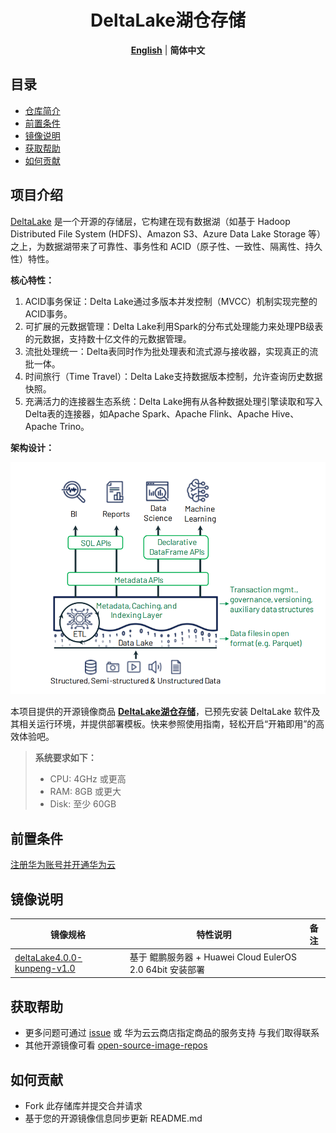 <p align="center">
  <h1 align="center">DeltaLake湖仓存储</h1>
  <p align="center">
    <a href="README.md"><strong>English</strong></a> | <strong>简体中文</strong>
  </p>

## 目录

- [仓库简介](#项目介绍)
- [前置条件](#前置条件)
- [镜像说明](#镜像说明)
- [获取帮助](#获取帮助)
- [如何贡献](#如何贡献)

## 项目介绍
[DeltaLake](https://github.com/delta-io/delta) 是一个开源的存储层，它构建在现有数据湖（如基于 Hadoop Distributed File System (HDFS)、Amazon S3、Azure Data Lake Storage 等）之上，为数据湖带来了可靠性、事务性和 ACID（原子性、一致性、隔离性、持久性）特性。

**核心特性：**
1. ACID事务保证：Delta Lake通过多版本并发控制（MVCC）机制实现完整的ACID事务。
2. 可扩展的元数据管理：Delta Lake利用Spark的分布式处理能力来处理PB级表的元数据，支持数十亿文件的元数据管理。
3. 流批处理统一：Delta表同时作为批处理表和流式源与接收器，实现真正的流批一体。
4. 时间旅行（Time Travel）：Delta Lake支持数据版本控制，允许查询历史数据快照。
5. 充满活力的连接器生态系统：Delta Lake拥有从各种数据处理引擎读取和写入Delta表的连接器，如Apache Spark、Apache Flink、Apache Hive、Apache Trino。


**架构设计：**

![](./images/img001.png)


本项目提供的开源镜像商品 [**DeltaLake湖仓存储**](https://marketplace.huaweicloud.com)，已预先安装 DeltaLake 软件及其相关运行环境，并提供部署模板。快来参照使用指南，轻松开启“开箱即用”的高效体验吧。

> **系统要求如下：**
> - CPU: 4GHz 或更高
> - RAM: 8GB 或更大
> - Disk: 至少 60GB

## 前置条件
[注册华为账号并开通华为云](https://support.huaweicloud.com/usermanual-account/account_id_001.html)

## 镜像说明

| 镜像规格                                                                                                                | 特性说明                                         | 备注 |
|---------------------------------------------------------------------------------------------------------------------|----------------------------------------------| --- |
| [deltaLake4.0.0-kunpeng-v1.0](https://github.com/HuaweiCloudDeveloper/DeltaLake-image/tree/deltaLake4.0.0-kunpeng-v1.0) | 基于 鲲鹏服务器 + Huawei Cloud EulerOS 2.0 64bit 安装部署 |  |

## 获取帮助
- 更多问题可通过 [issue](https://github.com/HuaweiCloudDeveloper/DeltaLake-image/issues) 或 华为云云商店指定商品的服务支持 与我们取得联系
- 其他开源镜像可看 [open-source-image-repos](https://github.com/HuaweiCloudDeveloper/open-source-image-repos)

## 如何贡献
- Fork 此存储库并提交合并请求
- 基于您的开源镜像信息同步更新 README.md
